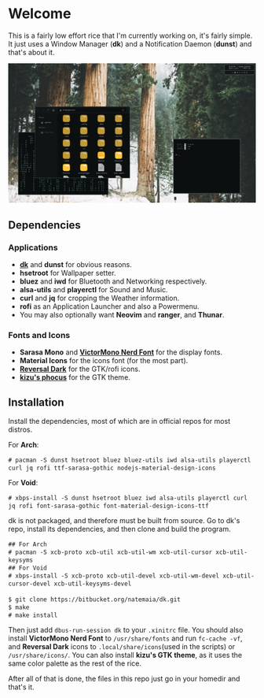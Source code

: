 # Welcome
This is a fairly low effort rice that I'm currently working on, it's fairly simple. It just uses a Window Manager (**dk**) and a Notification Daemon (**dunst**) and that's about it.

![showcase](./image.png)

## Dependencies
### Applications
- **[dk](https://bitbucket.org/natemaia/dk/src/master/)** and **dunst** for obvious reasons.
- **hsetroot** for Wallpaper setter.
- **bluez** and **iwd** for Bluetooth and Networking respectively.
- **alsa-utils** and **playerctl** for Sound and Music.
- **curl** and **jq** for cropping the Weather information.
- **rofi** as an Application Launcher and also a Powermenu.
- You may also optionally want **Neovim** and **ranger**, and **Thunar**.

### Fonts and Icons
- **Sarasa Mono** and **[VictorMono Nerd Font](https://github.com/ryanoasis/nerd-fonts/tree/master/patched-fonts/VictorMono)** for the display fonts.
- **Material Icons** for the icons font (for the most part).
- **[Reversal Dark](https://github.com/yeyushengfan258/Reversal-icon-theme)** for the GTK/rofi icons.
- **[kizu's phocus](https://github.com/janleigh/gtk3)** for the GTK theme.

## Installation
Install the dependencies, most of which are in official repos for most distros.

For **Arch**:
```
# pacman -S dunst hsetroot bluez bluez-utils iwd alsa-utils playerctl curl jq rofi ttf-sarasa-gothic nodejs-material-design-icons
```
For **Void**:
```
# xbps-install -S dunst hsetroot bluez iwd alsa-utils playerctl curl jq rofi font-sarasa-gothic font-material-design-icons-ttf
```
dk is not packaged, and therefore must be built from source. Go to dk's repo, install its dependencies, and then clone and build the program.
```
## For Arch
# pacman -S xcb-proto xcb-util xcb-util-wm xcb-util-cursor xcb-util-keysyms 
## For Void
# xbps-install -S xcb-proto xcb-util-devel xcb-util-wm-devel xcb-util-cursor-devel xcb-util-keysyms-devel 

$ git clone https://bitbucket.org/natemaia/dk.git
$ make
# make install
```
Then just add `dbus-run-session dk` to your `.xinitrc` file.
You should also install **VictorMono Nerd Font** to `/usr/share/fonts` and run `fc-cache -vf`, and **Reversal Dark** icons to `.local/share/icons`(used in the scripts) or `/usr/share/icons/`. You can also install **kizu's GTK theme**, as it uses the same color palette as the rest of the rice.

After all of that is done, the files in this repo just go in your homedir and that's it.

